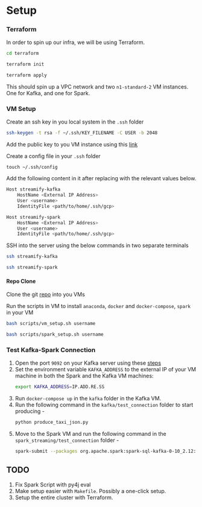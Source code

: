 # Setup

### Terraform

In order to spin up our infra, we will be using Terraform.

```bash
cd terraform
```
```bash
terraform init
```
```bash
terraform apply
```

This should spin up a VPC network and two `n1-standard-2` VM instances. One for Kafka, and one for Spark.

### VM Setup

Create an ssh key in you local system in the `.ssh` folder

```bash
ssh-keygen -t rsa -f ~/.ssh/KEY_FILENAME -C USER -b 2048
```

Add the public key to you VM instance using this [link](https://cloud.google.com/compute/docs/connect/add-ssh-keys)

Create a config file in your `.ssh` folder

```
touch ~/.ssh/config
```

Add the following content in it after replacing with the relevant values below.

```bash
Host streamify-kafka
    HostName <External IP Address>
    User <username>
    IdentityFile <path/to/home/.ssh/gcp>

Host streamify-spark
    HostName <External IP Address>
    User <username>
    IdentityFile <path/to/home/.ssh/gcp>
```

SSH into the server using the below commands in two separate terminals

```bash
ssh streamify-kafka
```
```bash
ssh streamify-spark
```

#### Repo Clone

Clone the git [repo](https://github.com/ankurchavda/streamify) into you VMs 

Run the scripts in VM to install `anaconda`, `docker` and `docker-compose`, `spark` in your VM

```bash
bash scripts/vm_setup.sh username
```
```bash
bash scripts/spark_setup.sh username
```

### Test Kafka-Spark Connection

1. Open the port `9092` on your Kafka server using these [steps](https://stackoverflow.com/a/21068402)
2. Set the environment variable `KAFKA_ADDRESS` to the external IP of your VM machine in both the Spark and the Kafka VM machines:
    ```bash
    export KAFKA_ADDRESS=IP.ADD.RE.SS
    ```
3. Run `docker-compose up` in the `kafka` folder in the Kafka VM.
4. Run the following command in the `kafka/test_connection` folder to start producing -
    ```bash
    python produce_taxi_json.py
    ```
5. Move to the Spark VM and run the following command in the `spark_streaming/test_connection` folder -
    ```bash
    spark-submit --packages org.apache.spark:spark-sql-kafka-0-10_2.12:3.0.3 stream_taxi_json.py
    ```

## TODO

1. Fix Spark Script with py4j eval
2. Make setup easier with `Makefile`. Possibly a one-click setup.
3. Setup the entire cluster with Terraform.